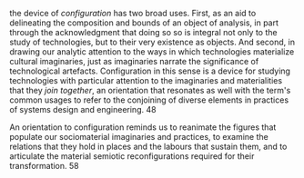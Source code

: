 the device of _configuration_ has two broad uses. First, as an aid to delineating the composition and bounds of an object of analysis, in part through the acknowledgment that doing so so is integral not only to the study of technologies, but to their very existence as objects. And second, in drawing our analytic attention to the ways in which technologies materialize cultural imaginaries, just as imaginaries narrate the significance of technological artefacts. Configuration in this sense is a device for studying technologies with particular attention to the imaginaries and materialities that they _join together_, an orientation that resonates as well with the term's common usages to refer to the conjoining of diverse elements in practices of systems design and engineering. 48

An orientation to configuration reminds us to reanimate the figures that populate our sociomaterial imaginaries and practices, to examine the relations that they hold in places and the labours that sustain them, and to articulate the material semiotic reconfigurations required for their transformation. 58
